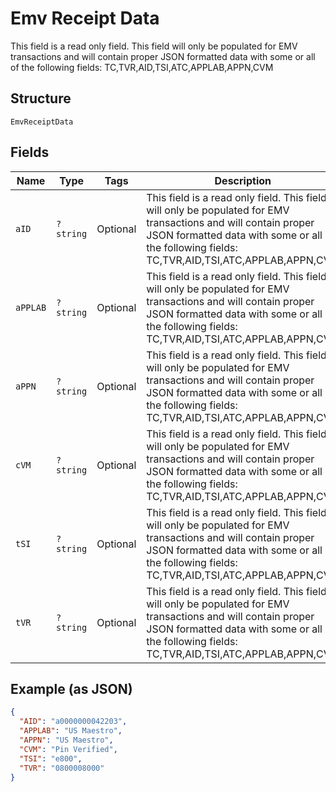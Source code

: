 
# Emv Receipt Data

This field is a read only field. This field will only be populated for EMV transactions and will contain proper JSON formatted data with some or all of the following fields: TC,TVR,AID,TSI,ATC,APPLAB,APPN,CVM

## Structure

`EmvReceiptData`

## Fields

| Name | Type | Tags | Description | Getter | Setter |
|  --- | --- | --- | --- | --- | --- |
| `aID` | `?string` | Optional | This field is a read only field. This field will only be populated for EMV transactions and will contain proper JSON formatted data with some or all of the following fields: TC,TVR,AID,TSI,ATC,APPLAB,APPN,CVM | getAID(): ?string | setAID(?string aID): void |
| `aPPLAB` | `?string` | Optional | This field is a read only field. This field will only be populated for EMV transactions and will contain proper JSON formatted data with some or all of the following fields: TC,TVR,AID,TSI,ATC,APPLAB,APPN,CVM | getAPPLAB(): ?string | setAPPLAB(?string aPPLAB): void |
| `aPPN` | `?string` | Optional | This field is a read only field. This field will only be populated for EMV transactions and will contain proper JSON formatted data with some or all of the following fields: TC,TVR,AID,TSI,ATC,APPLAB,APPN,CVM | getAPPN(): ?string | setAPPN(?string aPPN): void |
| `cVM` | `?string` | Optional | This field is a read only field. This field will only be populated for EMV transactions and will contain proper JSON formatted data with some or all of the following fields: TC,TVR,AID,TSI,ATC,APPLAB,APPN,CVM | getCVM(): ?string | setCVM(?string cVM): void |
| `tSI` | `?string` | Optional | This field is a read only field. This field will only be populated for EMV transactions and will contain proper JSON formatted data with some or all of the following fields: TC,TVR,AID,TSI,ATC,APPLAB,APPN,CVM | getTSI(): ?string | setTSI(?string tSI): void |
| `tVR` | `?string` | Optional | This field is a read only field. This field will only be populated for EMV transactions and will contain proper JSON formatted data with some or all of the following fields: TC,TVR,AID,TSI,ATC,APPLAB,APPN,CVM | getTVR(): ?string | setTVR(?string tVR): void |

## Example (as JSON)

```json
{
  "AID": "a0000000042203",
  "APPLAB": "US Maestro",
  "APPN": "US Maestro",
  "CVM": "Pin Verified",
  "TSI": "e800",
  "TVR": "0800008000"
}
```

